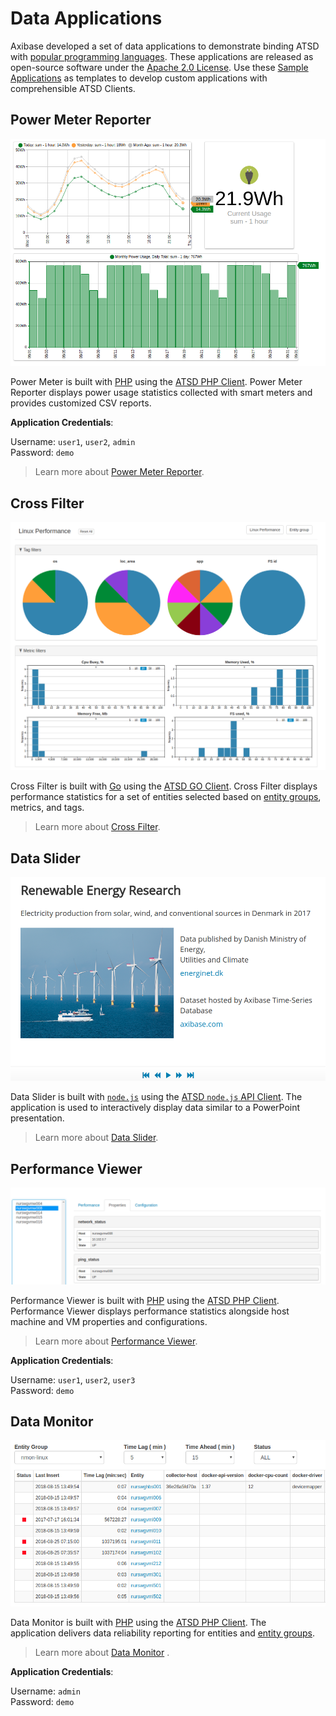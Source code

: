 # Data Applications

Axibase developed a set of data applications to demonstrate binding ATSD with [popular programming languages](https://axibase.com/use-cases/chart-of-the-day/stack-exchange/). These applications are released as open-source software under the [Apache 2.0 License](https://www.apache.org/licenses/LICENSE-2.0). Use these [Sample Applications](https://apps.axibase.com/) as templates to develop custom applications with comprehensible ATSD Clients.

## Power Meter Reporter

![](./images/power-meter-application.png)

Power Meter is built with [PHP](http://php.net/) using the [ATSD PHP Client](https://github.com/axibase/atsd-api-php/blob/master/README.md). Power Meter Reporter displays power usage statistics collected with smart meters and provides customized CSV reports.

**Application Credentials**:

Username: `user1`, `user2`, `admin`<br>
Password: `demo`

> Learn more about [Power Meter Reporter](https://axibase.com/products/axibase-time-series-database/data-applications/external-application/).

## Cross Filter

![](./images/cross-filter.png)

Cross Filter is built with [Go](https://golang.org/) using the [ATSD GO Client](https://github.com/axibase/atsd-api-go). Cross Filter displays performance statistics for a set of entities selected based on [entity groups](./configuration/entity_groups.md), metrics, and tags.

> Learn more about [Cross Filter](/products/axibase-time-series-database/data-applications/cross-filter/).

## Data Slider

![](./images/data-slider.png)

Data Slider is built with [`node.js`](https://nodejs.org/en/) using the [ATSD `node.js` API Client](https://github.com/axibase/atsd-api-nodejs/blob/master/README.md). The application is used to interactively display data similar to a PowerPoint presentation.

> Learn more about [Data Slider](/products/axibase-time-series-database/data-applications/data-slider/).

## Performance Viewer

![](./images/performance-viewer1.png)

Performance Viewer is built with [PHP](http://php.net/) using the [ATSD PHP Client](https://github.com/axibase/atsd-api-php/blob/master/README.md). Performance Viewer displays performance statistics alongside host machine and VM properties and configurations.

> Learn more about [Performance Viewer](/products/axibase-time-series-database/data-applications/performance-viewer/).

**Application Credentials**:

Username: `user1`, `user2`, `user3`<br>
Password: `demo`

## Data Monitor

![](./images/data-monitor.png)

Data Monitor is built with [PHP](http://php.net/) using the [ATSD PHP Client](https://github.com/axibase/atsd-api-php/blob/master/README.md). The application delivers data reliability reporting for entities and [entity groups](./configuration/entity_groups.md).

> Learn more about [Data Monitor](/products/axibase-time-series-database/data-applications/data-monitor/)
.

**Application Credentials**:

Username: `admin`<br>
Password: `demo`